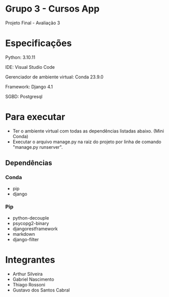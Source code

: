 # Grupo 3 - Cursos App
Projeto Final - Avaliação 3

# Especificações
Python: 3.10.11

IDE: Visual Studio Code

Gerenciador de ambiente virtual: Conda 23.9.0

Framework: Django 4.1

SGBD: Postgresql 

# Para executar
- Ter o ambiente virtual com todas as dependências listadas abaixo. (Mini Conda)
- Executar o arquivo manage.py na raiz do projeto por linha de comando "manage.py runserver".

## Dependências
### Conda
- pip
- django

### Pip
- python-decouple
- psycopg2-binary
- djangorestframework
- markdown
- django-filter

# Integrantes
* Arthur Silveira
* Gabriel Nascimento
* Thiago Rossoni
* Gustavo dos Santos Cabral
